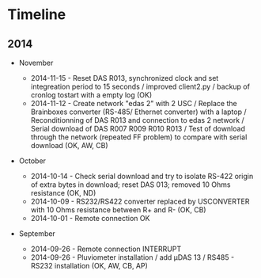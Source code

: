 # Timeline

## 2014
* November 
  * 2014-11-15 - Reset DAS R013, synchronized clock and set integreation period to 15 seconds / improved client2.py / backup of cronlog tostart with a empty log (OK) 
  * 2014-11-12 - Create network "edas 2" with 2 USC / Replace the Brainboxes converter (RS-485/ Ethernet converter) with a laptop / Reconditionning of DAS R013 and connection to edas 2 network / Serial download of DAS R007 R009 R010 R013 / Test of download through the network (repeated FF problem) to compare with serial download (OK, AW, CB)

* October
  * 2014-10-14 - Check serial download and try to isolate RS-422 origin of extra bytes in download; reset DAS 013; removed 10 Ohms resistance (OK, ND)
  * 2014-10-09 - RS232/RS422 converter replaced by USCONVERTER with 10 Ohms resistance between R+ and R- (OK, CB)
  * 2014-10-01 - Remote connection OK

* September
  * 2014-09-26 - Remote connection INTERRUPT
  * 2014-09-26 - Pluviometer installation / add µDAS 13 / RS485 - RS232 installation (OK, AW, CB, AP)
  

  

